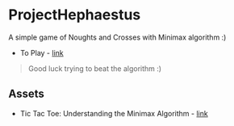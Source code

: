 # ProjectHephaestus
A simple game of Noughts and Crosses with Minimax algorithm :)
- To Play - [link](https://justyouraverageonion.github.io/ProjectHephaestus/Hephaestus.html)

> Good luck trying to beat the algorithm :)

## Assets
- Tic Tac Toe: Understanding the Minimax Algorithm - [link](https://www.neverstopbuilding.com/blog/minimax)
